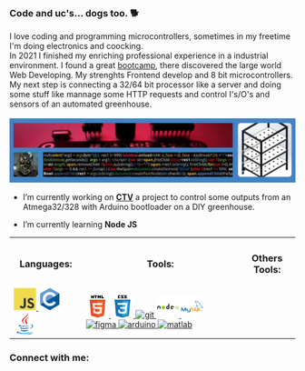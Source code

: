 ### Code and uc's... dogs too. :dog2:

<div>I love coding and programming microcontrollers, sometimes in my freetime I'm doing electronics and coocking. </div>
<div>In 2021 I finished my enriching professional experience in a industrial environment. I found a great <a href="https://mexico.generation.org/">bootcamp</a>, there discovered the large world Web Developing. My strenghts Frontend develop and 8 bit microcontrollers. My next step is connecting a 32/64 bit processor like a server and doing some stuff like mannage some HTTP requests and control I's/O's and sensors of an automated greenhouse.</div>
<br>
<div align="center"><img src="./des1.1.jpg" alt="imagen"/></div>

- I’m currently working on <a href="https://github.com/david-danie/M32CTV.git" target="_blank" rel="noreferrer">**CTV**</a> a project to control some outputs from an Atmega32/328 with Arduino bootloader on a DIY greenhouse.

- I’m currently learning **Node JS**

<table border-style="none" align="center">
 <tr>
    <th border-style="none"><h3>Languages:</h3></th>
    <th border-style="none"><h3>Tools:</h3></th>
    <th border-style="none"><h3>Others Tools:</h3></th>
 </tr>
  
 <tr>
  <td border-style="none">
    <a href="https://developer.mozilla.org/en-US/docs/Web/JavaScript" target="_blank" rel="noreferrer"> <img      src="https://raw.githubusercontent.com/devicons/devicon/master/icons/javascript/javascript-original.svg" alt="javascript" width="40" height="40"/> </a> 
    <a href="https://www.cprogramming.com/" target="_blank" rel="noreferrer"> <img src="https://raw.githubusercontent.com/devicons/devicon/master/icons/c/c-original.svg" alt="c" width="40" height="40"/> </a>   
    <a href="https://www.java.com" target="_blank" rel="noreferrer"> <img src="https://raw.githubusercontent.com/devicons/devicon/master/icons/java/java-original.svg" alt="java" width="40" height="40"/> </a> 
  </td>
  <td border-style="none">
    <a href="https://www.w3.org/html/" target="_blank" rel="noreferrer"> <img src="https://raw.githubusercontent.com/devicons/devicon/master/icons/html5/html5-original-wordmark.svg" alt="html5" width="40" height="40"/> </a> 
    <a href="https://www.w3schools.com/css/" target="_blank" rel="noreferrer"> <img src="https://raw.githubusercontent.com/devicons/devicon/master/icons/css3/css3-original-wordmark.svg" alt="css3" width="40" height="40"/> </a> 
    <a href="https://git-scm.com/" target="_blank" rel="noreferrer"> <img src="https://www.vectorlogo.zone/logos/git-scm/git-scm-icon.svg" alt="git" width="40" height="40"/> </a>
    <a href="https://nodejs.org" target="_blank" rel="noreferrer"> <img src="https://raw.githubusercontent.com/devicons/devicon/master/icons/nodejs/nodejs-original-wordmark.svg" alt="nodejs" width="40" height="40"/> </a> 
    <a href="https://www.mysql.com/" target="_blank" rel="noreferrer"> <img src="https://raw.githubusercontent.com/devicons/devicon/master/icons/mysql/mysql-original-wordmark.svg" alt="mysql" width="40" height="40"/> </a> 
    <a href="https://www.figma.com/" target="_blank" rel="noreferrer"> <img src="https://www.vectorlogo.zone/logos/figma/figma-icon.svg" alt="figma" width="40" height="40"/> </a> 
    <a href="https://www.arduino.cc/" target="_blank" rel="noreferrer"> <img src="https://cdn.worldvectorlogo.com/logos/arduino-1.svg" alt="arduino" width="40" height="40"/> </a> 
    <a href="https://www.mathworks.com/" target="_blank" rel="noreferrer"> <img src="https://upload.wikimedia.org/wikipedia/commons/2/21/Matlab_Logo.png" alt="matlab" width="40" height="40"/> </a> 
 </td>
 </tr>
</table>

<h3 align="left">Connect with me:</h3>
